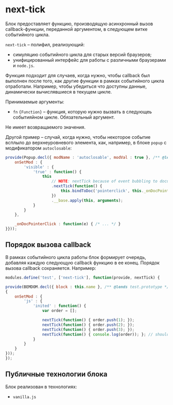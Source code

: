 # next-tick

Блок предоставляет функцию, производящую асинхронный вызов callback-функции, переданной аргументом, в следующем витке событийного цикла. 

`next-tick` – полифил, реализующий:

* симуляцию событийного цикла для старых версий браузеров;
* унифицированный интерфейс для работы с различными браузерами и `node.js`.

Функция подходит для случаев, когда нужно, чтобы callback был выполнен после того, как другие функции в рамках событийного цикла отработали. Например, чтобы убедиться что доступны данные, динамически вычислявшиеся в текущем цикле.

Принимаемые аргументы: 

* `fn` `{Function}` – функция, которую нужно вызвать в следующеь событияйном цикле. Обязательный аргумент.

Не имеет возвращаемого значения.

Другой пример – случай, когда нужно, чтобы некоторое событие всплыло до верхнеуровневого элемента, как, например, в блоке `popup` с модификатором `autoclosable`:

```js
provide(Popup.decl({ modName : 'autoclosable', modVal : true }, /** @lends popup.prototype */{
    onSetMod : {
        'visible' : {
            'true' : function() {
                this
                    // NOTE: nextTick because of event bubbling to document
                    .nextTick(function() {
                        this.bindToDoc('pointerclick', this._onDocPointerClick);
                    })
                    .__base.apply(this, arguments);
            }
        }
    },

    _onDocPointerClick : function(e) { /* ... */ }
}}));
```


## Порядок вызова callback

В рамках событийного цикла работы блок формирует очередь, добавляя каждую следующую callback функцию в ее конец. Порядок вызова callback сохраняется. Например:

```js
modules.define('test', ['next-tick'], function(provide, nextTick) {

provide(BEMDOM.decl({ block : this.name }, /** @lends test.prototype */
{ 
    onSetMod : {
        'js' : {
            'inited' : function() {
                var order = [];

                nextTick(function() { order.push(1); });
                nextTick(function() { order.push(2); });
                nextTick(function() { order.push(3); });
                nextTick(function() { console.log(order)); }; // should be [1, 2, 3]
            }
        }
    }
}));
});
```

## Публичные технологии блока

Блок реализован в технологиях:

* `vanilla.js`
